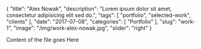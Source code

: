 {
    "title": "Alex Nowak",
    "description": "Lorem ipsum dolor sit amet, consectetur adipisicing elit sed do.",
    "tags": [ "portfolio", "selected-work", "clients" ],
    "date": "2017-07-08",
    "categories": [
        "Portfolio"
    ],
    "slug": "work-1",
    "image": "/img/work-alex-nowak.jpg",
    "slider": "right"
}

Content of the file goes Here

